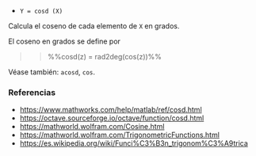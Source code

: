 * `Y = cosd (X)`

Calcula el coseno de cada elemento de `X` en grados.

El coseno en grados se define por

>> %%cosd(z) = rad2deg(cos(z))%%

Véase también: `acosd`, `cos`.

### Referencias

* https://www.mathworks.com/help/matlab/ref/cosd.html
* https://octave.sourceforge.io/octave/function/cosd.html
* https://mathworld.wolfram.com/Cosine.html
* https://mathworld.wolfram.com/TrigonometricFunctions.html
* https://es.wikipedia.org/wiki/Funci%C3%B3n_trigonom%C3%A9trica
